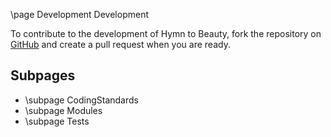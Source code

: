 \page Development Development

To contribute to the development of Hymn to Beauty, fork the repository on [GitHub](https://github.com/Chainsawkitten/HymnToBeauty) and create a pull request when you are ready.

## Subpages
 - \subpage CodingStandards
 - \subpage Modules
 - \subpage Tests
